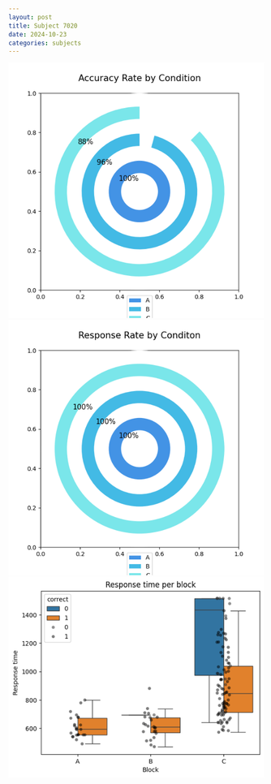 ```yaml
---
layout: post
title: Subject 7020
date: 2024-10-23
categories: subjects
---
```


![](data/7020/run-12/7020_accuracy_rate.png)
![](data/7020/run-12/7020_response_rate.png)
![](data/7020/run-12/7020_rt.png)
